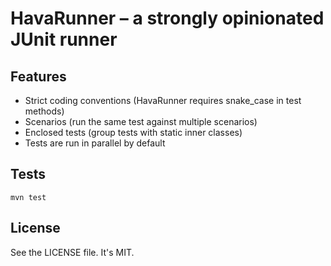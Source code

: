 # HavaRunner – a strongly opinionated JUnit runner

## Features

* Strict coding conventions (HavaRunner requires snake\_case in test methods)
* Scenarios (run the same test against multiple scenarios)
* Enclosed tests (group tests with static inner classes)
* Tests are run in parallel by default

## Tests

`mvn test`

## License

See the LICENSE file. It's MIT.
